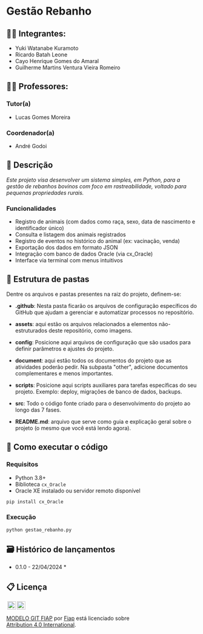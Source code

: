 # Gestão Rebanho

## 👨‍🎓 Integrantes: 
- Yuki Watanabe Kuramoto
- Ricardo Batah Leone
- Cayo Henrique Gomes do Amaral
- Guilherme Martins Ventura Vieira Romeiro

## 👩‍🏫 Professores:
### Tutor(a) 
- Lucas Gomes Moreira
### Coordenador(a)
- André Godoi


## 📜 Descrição

*Este projeto visa desenvolver um sistema simples, em Python, para a gestão de rebanhos bovinos com foco em rastreabilidade, voltado para pequenas propriedades rurais.*

### Funcionalidades
- Registro de animais (com dados como raça, sexo, data de nascimento e identificador único)
- Consulta e listagem dos animais registrados
- Registro de eventos no histórico do animal (ex: vacinação, venda)
- Exportação dos dados em formato JSON
- Integração com banco de dados Oracle (via cx_Oracle)
- Interface via terminal com menus intuitivos

## 📁 Estrutura de pastas

Dentre os arquivos e pastas presentes na raiz do projeto, definem-se:

- <b>.github</b>: Nesta pasta ficarão os arquivos de configuração específicos do GitHub que ajudam a gerenciar e automatizar processos no repositório.

- <b>assets</b>: aqui estão os arquivos relacionados a elementos não-estruturados deste repositório, como imagens.

- <b>config</b>: Posicione aqui arquivos de configuração que são usados para definir parâmetros e ajustes do projeto.

- <b>document</b>: aqui estão todos os documentos do projeto que as atividades poderão pedir. Na subpasta "other", adicione documentos complementares e menos importantes.

- <b>scripts</b>: Posicione aqui scripts auxiliares para tarefas específicas do seu projeto. Exemplo: deploy, migrações de banco de dados, backups.

- <b>src</b>: Todo o código fonte criado para o desenvolvimento do projeto ao longo das 7 fases.

- <b>README.md</b>: arquivo que serve como guia e explicação geral sobre o projeto (o mesmo que você está lendo agora).

## 🔧 Como executar o código

### Requisitos

- Python 3.8+
- Biblioteca `cx_Oracle`
- Oracle XE instalado ou servidor remoto disponível

```bash
pip install cx_Oracle
```

### Execução

```bash
python gestao_rebanho.py
```

## 🗃 Histórico de lançamentos

* 0.1.0 - 22/04/2024
    * 


## 📋 Licença

<img style="height:22px!important;margin-left:3px;vertical-align:text-bottom;" src="https://mirrors.creativecommons.org/presskit/icons/cc.svg?ref=chooser-v1"><img style="height:22px!important;margin-left:3px;vertical-align:text-bottom;" src="https://mirrors.creativecommons.org/presskit/icons/by.svg?ref=chooser-v1"><p xmlns:cc="http://creativecommons.org/ns#" xmlns:dct="http://purl.org/dc/terms/"><a property="dct:title" rel="cc:attributionURL" href="https://github.com/agodoi/template">MODELO GIT FIAP</a> por <a rel="cc:attributionURL dct:creator" property="cc:attributionName" href="https://fiap.com.br">Fiap</a> está licenciado sobre <a href="http://creativecommons.org/licenses/by/4.0/?ref=chooser-v1" target="_blank" rel="license noopener noreferrer" style="display:inline-block;">Attribution 4.0 International</a>.</p>
